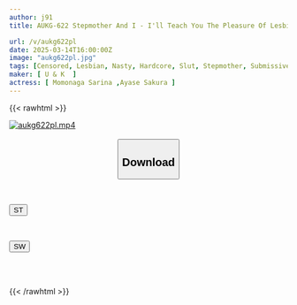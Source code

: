 ```yaml
---
author: j91
title: AUKG-622 Stepmother And I - I'll Teach You The Pleasure Of Lesbian Sex - Forced Lesbian Sex Without Telling My Dad

url: /v/aukg622pl
date: 2025-03-14T16:00:00Z
image: "aukg622pl.jpg"
tags: [Censored, Lesbian, Nasty, Hardcore, Slut, Stepmother, Submissive Woman	]
maker: [ U & K  ]
actress: [ Momonaga Sarina ,Ayase Sakura ]
---
```



{{< rawhtml >}}

<div class="video" data-videoid="MXvLPZwoAMId8l">
    <a href="javascript:;">
        <img src="/v/aukg622pl/aukg622pl.jpg" width="WIDTH" height="HEIGHT" alt="aukg622pl.mp4" loading="lazy">
    </a>
</div>

<script type="text/javascript" src="https://j91.asia/asset/on-demand-st.js"></script>

<br>
  <link rel="stylesheet" href="https://j91.asia/asset/bs5.css">
  
  <center>
  <button class="btn btn-primary" type="button" data-bs-toggle="collapse" data-bs-target=".multi-collapse" aria-expanded="false" aria-controls="multiCollapseExample1 multiCollapseExample2"><h2>Download</h2></button></center>
</p>
<div class="row">
  <div class="col">
    <div class="collapse multi-collapse" id="multiCollapseExample1">
      <div class="card card-body">
	      	      <br>
<div class="buttons">  
<p><a href="/v/aukg622pl/st.html" target="_blank"><button class="btn-hover color-3"><i class="fa fa-download"></i> ST</button></a></p></div>
    </div>
  </div>
</div>
  <div class="col">
    <div class="collapse multi-collapse" id="multiCollapseExample2">
      <div class="card card-body">
	      <br>
<div class="buttons">
<p><a href="/v/aukg622pl/sw.html" target="_blank"><button class="btn-hover color-2"><i class="fa fa-download"></i> SW</button></a></p></div>
<br><br>
      </div>
    </div>
  </div>
</div>

{{< /rawhtml >}}